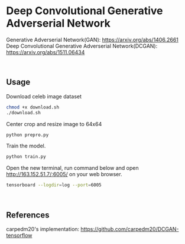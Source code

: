 # Deep Convolutional Generative Adverserial Network
Generative Adverserial Network(GAN): https://arxiv.org/abs/1406.2661
Deep Convolutional Generative Adverserial Network(DCGAN): https://arxiv.org/abs/1511.06434

<br>

## Usage

Download celeb image dataset
```bash
chmod +x download.sh
./download.sh
```

Center crop and resize image to 64x64 
```bash
python prepro.py
```

Train the model. 
```bash
python train.py

```

Open the new terminal, run command below and open http://163.152.51.7/:6005/ on your web browser.
```bash
tensorboard --logdir=log --port=6005
```
<br>


## References

carpedm20's implementation: https://github.com/carpedm20/DCGAN-tensorflow
